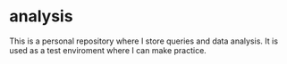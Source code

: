 # analysis
This is a personal repository where I store queries and data analysis. It is used as a test enviroment where I can make practice.
